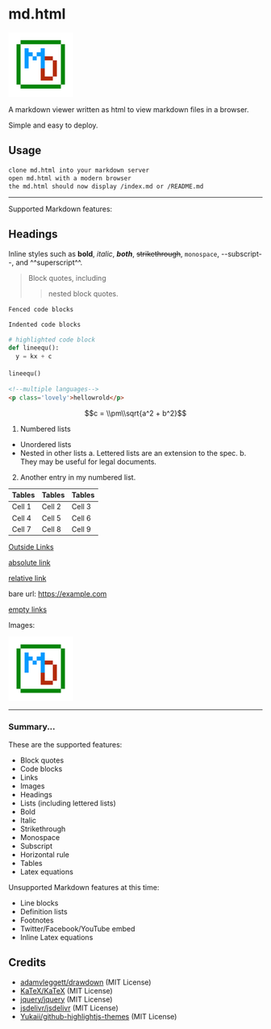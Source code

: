 # md.html

![Images](md.html_logo.png)

A markdown viewer written as html to view markdown files in a browser.

Simple and easy to deploy.

## Usage

```
clone md.html into your markdown server
open md.html with a modern browser
the md.html should now display /index.md or /README.md
```

---

Supported Markdown features:

## Headings

Inline styles such as **bold**, *italic*, ***both***, ~~strikethrough~~, `monospace`, --subscript--, and ^^superscript^^.

> Block quotes, including
> > nested block quotes.

```
Fenced code blocks
```

    Indented code blocks

```python
# highlighted code block
def lineequ():
  y = kx + c

lineequ()
```

```html
<!--multiple languages-->
<p class='lovely'>hellowrold</p>
```

$$c = \\pm\\sqrt{a^2 + b^2}$$

1. Numbered lists
  - Unordered lists
  - Nested in other lists
    a. Lettered lists are an extension to the spec.
    b. They may be useful for legal documents.
2. Another entry in my numbered list.

| Tables | Tables | Tables |
| ------ | ------ | ------ |
| Cell 1 | Cell 2 | Cell 3 |
| Cell 4 | Cell 5 | Cell 6 |
| Cell 7 | Cell 8 | Cell 9 |

[Outside Links](https://github.com/adamvleggett/drawdown)

[absolute link](/parent/lol.md)

[relative link](parent/relative.md)

bare url: https://example.com

[empty links]()

Images:

![Images](md.html_logo.png)

---

### Summary...

These are the supported features:

- Block quotes
- Code blocks
- Links
- Images
- Headings
- Lists (including lettered lists)
- Bold
- Italic
- Strikethrough
- Monospace
- Subscript
- Horizontal rule
- Tables
- Latex equations

Unsupported Markdown features at this time:

- Line blocks
- Definition lists
- Footnotes
- Twitter/Facebook/YouTube embed
- Inline Latex equations

## Credits

- [adamvleggett/drawdown](https://github.com/adamvleggett/drawdown) (MIT License)
- [KaTeX/KaTeX](https://github.com/KaTeX/KaTeX) (MIT License)
- [jquery/jquery](https://github.com/jquery/jquery) (MIT License)
- [jsdelivr/jsdelivr](https://github.com/jsdelivr/jsdelivr) (MIT License)
- [Yukaii/github-highlightjs-themes](https://github.com/Yukaii/github-highlightjs-themes) (MIT License)
